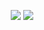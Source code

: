 <p align="center">
<img src="https://user-images.githubusercontent.com/83401838/167996056-4494efcb-ab7d-4a33-829b-86cb6c8f7dc5.png">
<img src="https://user-images.githubusercontent.com/83401838/169746158-43fd5687-2604-49bb-b9fb-f625a0ecf58d.jpg">
